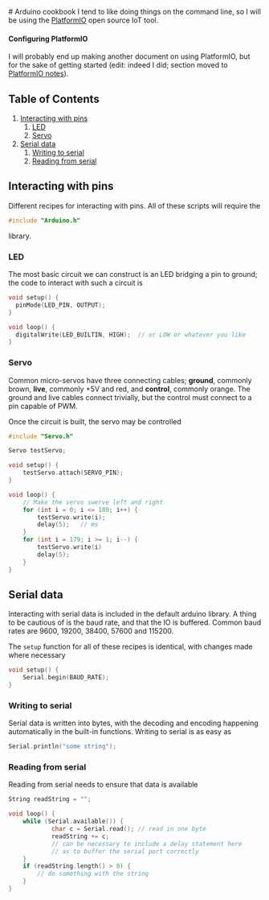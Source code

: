 # Arduino cookbook
I tend to like doing things on the command line, so I will be using the [PlatformIO](https://platformio.org/) open source IoT tool.

#### Configuring PlatformIO <a name="toc-sub-tag-0"></a>
I will probably end up making another document on using PlatformIO, but for the sake of getting started (edit: indeed I did; section moved to [PlatformIO notes](https://github.com/Dustpancake/Dust-Notes/blob/master/arduino/platformio.md)).

<!--BEGIN TOC-->
## Table of Contents
1. [Interacting with pins](#toc-sub-tag-1)
	1. [LED](#toc-sub-tag-2)
	2. [Servo](#toc-sub-tag-3)
2. [Serial data](#toc-sub-tag-4)
	1. [Writing to serial](#toc-sub-tag-5)
	2. [Reading from serial](#toc-sub-tag-6)
<!--END TOC-->

## Interacting with pins <a name="toc-sub-tag-1"></a>
Different recipes for interacting with pins. All of these scripts will require the
```cpp
#include "Arduino.h"
```
library.

### LED <a name="toc-sub-tag-2"></a>
The most basic circuit we can construct is an LED bridging a pin to ground; the code to interact with such a circuit is
```cpp
void setup() {
  pinMode(LED_PIN, OUTPUT);
}

void loop() {
  digitalWrite(LED_BUILTIN, HIGH);	// or LOW or whatever you like
}
```
### Servo <a name="toc-sub-tag-3"></a>
Common micro-servos have three connecting cables; **ground**, commonly brown, **live**, commonly +5V and red, and **control**, commonly orange. The ground and live cables connect trivially, but the control must connect to a pin capable of PWM.

Once the circuit is built, the servo may be controlled
```cpp
#include "Servo.h"

Servo testServo;

void setup() {
	testServo.attach(SERVO_PIN);
}

void loop() {
	// Make the servo swerve left and right
	for (int i = 0; i <= 180; i++) {
		testServo.write(i);
		delay(5);	// ms
	}
	for (int i = 179; i >= 1; i--) {
		testServo.write(i)
		delay(5);
	}
}
```

## Serial data <a name="toc-sub-tag-4"></a>
Interacting with serial data is included in the default arduino library. A thing to be cautious of is the baud rate, and that the IO is buffered. Common baud rates are 9600, 19200, 38400, 57600 and 115200.

The `setup` function for all of these recipes is identical, with changes made where necessary
```cpp
void setup() {
	Serial.begin(BAUD_RATE);
}
```

### Writing to serial <a name="toc-sub-tag-5"></a>
Serial data is written into bytes, with the decoding and encoding happening automatically in the built-in functions. Writing to serial is as easy as
```cpp
Serial.println("some string");
```

### Reading from serial <a name="toc-sub-tag-6"></a>
Reading from serial needs to ensure that data is available
```cpp
String readString = "";

void loop() {
	while (Serial.available()) {
			char c = Serial.read();	// read in one byte
			readString += c;
			// can be necessary to include a delay statement here
			// as to buffer the serial port correctly
	}
	if (readString.length() > 0) {
		// do something with the string
	}
}
```
